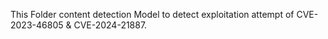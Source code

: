This Folder content detection Model to detect exploitation attempt of CVE-2023-46805 & CVE-2024-21887.
